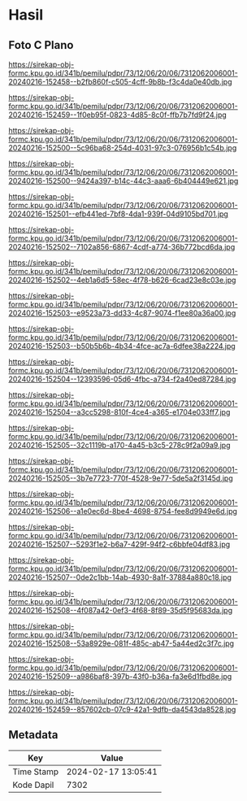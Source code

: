# Hasil

## Foto C Plano

https://sirekap-obj-formc.kpu.go.id/341b/pemilu/pdpr/73/12/06/20/06/7312062006001-20240216-152458--b2fb860f-c505-4cff-9b8b-f3c4da0e40db.jpg

https://sirekap-obj-formc.kpu.go.id/341b/pemilu/pdpr/73/12/06/20/06/7312062006001-20240216-152459--1f0eb95f-0823-4d85-8c0f-ffb7b7fd9f24.jpg

https://sirekap-obj-formc.kpu.go.id/341b/pemilu/pdpr/73/12/06/20/06/7312062006001-20240216-152500--5c96ba68-254d-4031-97c3-076956b1c54b.jpg

https://sirekap-obj-formc.kpu.go.id/341b/pemilu/pdpr/73/12/06/20/06/7312062006001-20240216-152500--9424a397-b14c-44c3-aaa6-6b404449e621.jpg

https://sirekap-obj-formc.kpu.go.id/341b/pemilu/pdpr/73/12/06/20/06/7312062006001-20240216-152501--efb441ed-7bf8-4da1-939f-04d9105bd701.jpg

https://sirekap-obj-formc.kpu.go.id/341b/pemilu/pdpr/73/12/06/20/06/7312062006001-20240216-152502--7102a856-6867-4cdf-a774-36b772bcd6da.jpg

https://sirekap-obj-formc.kpu.go.id/341b/pemilu/pdpr/73/12/06/20/06/7312062006001-20240216-152502--4eb1a6d5-58ec-4f78-b626-6cad23e8c03e.jpg

https://sirekap-obj-formc.kpu.go.id/341b/pemilu/pdpr/73/12/06/20/06/7312062006001-20240216-152503--e9523a73-dd33-4c87-9074-f1ee80a36a00.jpg

https://sirekap-obj-formc.kpu.go.id/341b/pemilu/pdpr/73/12/06/20/06/7312062006001-20240216-152503--b50b5b6b-4b34-4fce-ac7a-6dfee38a2224.jpg

https://sirekap-obj-formc.kpu.go.id/341b/pemilu/pdpr/73/12/06/20/06/7312062006001-20240216-152504--12393596-05d6-4fbc-a734-f2a40ed87284.jpg

https://sirekap-obj-formc.kpu.go.id/341b/pemilu/pdpr/73/12/06/20/06/7312062006001-20240216-152504--a3cc5298-810f-4ce4-a365-e1704e033ff7.jpg

https://sirekap-obj-formc.kpu.go.id/341b/pemilu/pdpr/73/12/06/20/06/7312062006001-20240216-152505--32c1119b-a170-4a45-b3c5-278c9f2a09a9.jpg

https://sirekap-obj-formc.kpu.go.id/341b/pemilu/pdpr/73/12/06/20/06/7312062006001-20240216-152505--3b7e7723-770f-4528-9e77-5de5a2f3145d.jpg

https://sirekap-obj-formc.kpu.go.id/341b/pemilu/pdpr/73/12/06/20/06/7312062006001-20240216-152506--a1e0ec6d-8be4-4698-8754-fee8d9949e6d.jpg

https://sirekap-obj-formc.kpu.go.id/341b/pemilu/pdpr/73/12/06/20/06/7312062006001-20240216-152507--5293f1e2-b6a7-429f-94f2-c6bbfe04df83.jpg

https://sirekap-obj-formc.kpu.go.id/341b/pemilu/pdpr/73/12/06/20/06/7312062006001-20240216-152507--0de2c1bb-14ab-4930-8a1f-37884a880c18.jpg

https://sirekap-obj-formc.kpu.go.id/341b/pemilu/pdpr/73/12/06/20/06/7312062006001-20240216-152508--4f087a42-0ef3-4f68-8f89-35d5f95683da.jpg

https://sirekap-obj-formc.kpu.go.id/341b/pemilu/pdpr/73/12/06/20/06/7312062006001-20240216-152508--53a8929e-081f-485c-ab47-5a44ed2c3f7c.jpg

https://sirekap-obj-formc.kpu.go.id/341b/pemilu/pdpr/73/12/06/20/06/7312062006001-20240216-152509--a986baf8-397b-43f0-b36a-fa3e6d1fbd8e.jpg

https://sirekap-obj-formc.kpu.go.id/341b/pemilu/pdpr/73/12/06/20/06/7312062006001-20240216-152459--857602cb-07c9-42a1-9dfb-da4543da8528.jpg


## Metadata

| Key        | Value               |
| ---------- | ------------------- |
| Time Stamp | 2024-02-17 13:05:41 |
| Kode Dapil | 7302                |



